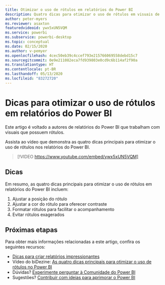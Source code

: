```yaml
---
title: Otimizar o uso de rótulos em relatórios do Power BI
description: Quatro dicas para otimizar o uso de rótulos em visuais de relatórios do Power BI, no Power BI Desktop ou no serviço do Power BI.
author: peter-myers
ms.reviewer: asaxton
featuredvideoid: ywx5xUN5VQM
ms.service: powerbi
ms.subservice: powerbi-desktop
ms.topic: conceptual
ms.date: 02/15/2020
ms.author: v-pemyer
ms.openlocfilehash: 4cec50eb39c4ccef793e215766069558debd15c7
ms.sourcegitcommit: 0e9e211082eca7fd939803e0cd9c6b114af2f90a
ms.translationtype: HT
ms.contentlocale: pt-BR
ms.lasthandoff: 05/13/2020
ms.locfileid: "83272720"
---
```

# <a name="tips-to-optimize-the-use-of-labels-in-power-bi-reports"></a>Dicas para otimizar o uso de rótulos em relatórios do Power BI

Este artigo é voltado a autores de relatórios do Power BI que trabalham com visuais que possuem rótulos.

Assista ao vídeo que demonstra as quatro dicas principais para otimizar o uso de rótulos nos relatórios do Power BI.

> [!VIDEO https://www.youtube.com/embed/ywx5xUN5VQM]

## <a name="tips"></a>Dicas

Em resumo, as quatro dicas principais para otimizar o uso de rótulos em relatórios do Power BI incluem:

1. Ajustar a posição do rótulo
1. Ajustar a cor do rótulo para oferecer contraste
1. Formatar rótulos para facilitar o acompanhamento
1. Evitar rótulos exagerados

## <a name="next-steps"></a>Próximas etapas

Para obter mais informações relacionadas a este artigo, confira os seguintes recursos:

- [Dicas para criar relatórios impressionantes](../create-reports/desktop-tips-and-tricks-for-creating-reports.md)
- Vídeo do biDezine: [As quatro dicas principais para otimizar o uso de rótulos no Power BI](https://www.youtube.com/watch?v=ywx5xUN5VQM)
- Dúvidas? [Experimente perguntar à Comunidade do Power BI](https://community.powerbi.com/)
- Sugestões? [Contribuir com ideias para aprimorar o Power BI](https://ideas.powerbi.com)

